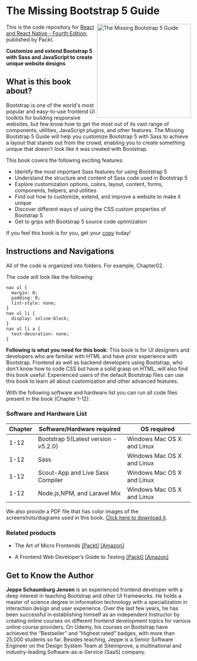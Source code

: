 # The Missing Bootstrap 5 Guide

<a href="https://www.packtpub.com/product/the-missing-bootstrap-5-guide/9781801076432"><img src="https://static.packt-cdn.com/products/9781801076432/cover/smaller" alt="The Missing Bootstrap 5 Guide" height="256px" align="right"></a>

This is the code repository for [React and React Native - Fourth Edition](https://www.packtpub.com/product/the-missing-bootstrap-5-guide/9781801076432), published by Packt.

**Customize and extend Bootstrap 5 with Sass and JavaScript to create unique website designs**

## What is this book about?
Bootstrap is one of the world's most popular and easy-to-use frontend UI toolkits for building responsive websites, but few know how to get the most out of its vast range of components, utilities, JavaScript plugins, and other features. The Missing Bootstrap 5 Guide will help you customize Bootstrap 5 with Sass to achieve a layout that stands out from the crowd, enabling you to create something unique that doesn't look like it was created with Bootstrap.

This book covers the following exciting features:
* Identify the most important Sass features for using Bootstrap 5
* Understand the structure and content of Sass code used in Bootstrap 5
* Explore customization options, colors, layout, content, forms, components, helpers, and utilities
* Find out how to customize, extend, and improve a website to make it unique
* Discover different ways of using the CSS custom properties of Bootstrap 5
* Get to grips with Bootstrap 5 source code optimization

If you feel this book is for you, get your [copy](https://www.amazon.com/Missing-Bootstrap-Guide-Customize-JavaScript/dp/180107643X) today!


## Instructions and Navigations
All of the code is organized into folders. For example, Chapter02.

The code will look like the following:
```
nav ul {
  margin: 0;
  padding: 0;
  list-style: none;
}
nav ul li {
  display: inline-block;
}
nav ul li a {
  text-decoration: none;
}
```

**Following is what you need for this book:**
This book is for UI designers and developers who are familiar with HTML and have prior experience with Bootstrap. Frontend as well as backend developers using Bootstrap, who don't know how to code CSS but have a solid grasp on HTML, will also find this book useful. Experienced users of the default Bootstrap files can use this book to learn all about customization and other advanced features.

With the following software and hardware list you can run all code files present in the book (Chapter 1-12).

### Software and Hardware List
| Chapter | Software/Hardware required | OS required |
| -------- | ------------------------------------ | ----------------------------------- |
| 1-12 | Bootstrap 5(Latest version - v5.2.0) | Windows Mac OS X and Linux  |
| 1-12 | Sass| Windows Mac OS X and Linux  |
| 1-12 | Scout-App and Live Sass Compiler| Windows Mac OS X and Linux  |
| 1-12 | Node.js,NPM, and Laravel Mix| Windows Mac OS X and Linux  |

We also provide a PDF file that has color images of the screenshots/diagrams used in this book. [Click here to download it](https://packt.link/yXP75).

### Related products
* The Art of Micro Frontends [[Packt]](https://www.packtpub.com/product/the-art-of-micro-frontends/9781800563568) [[Amazon]](https://www.amazon.com/Art-Micro-Frontends-compositional-application/dp/1800563566)

* A Frontend Web Developer’s Guide to Testing [[Packt]](https://www.packtpub.com/product/a-front-end-web-developer-s-guide-to-testing/9781803238319) [[Amazon]](https://www.amazon.com/Frontend-Web-Developers-Guide-Testing/dp/1803238313/ref=tmm_pap_swatch_0?_encoding=UTF8&qid=&sr=)


## Get to Know the Author

**Jeppe Schaumburg Jensen**
is an experienced frontend developer with a deep interest in teaching Bootstrap and other UI frameworks. He holds a master of science degree in information technology with a specialization in interaction design and user experience. Over the last few years, he has been successful in establishing himself as an independent Instructor by creating online courses on different frontend development topics for various online course providers. On Udemy, his courses on Bootstrap have achieved the “Bestseller” and “Highest rated” badges, with more than 25,000 students so far. Besides teaching, Jeppe is a Senior Software Engineer on the Design System Team at Siteimprove, a multinational and industry-leading Software-as-a-Service (SaaS) company.
